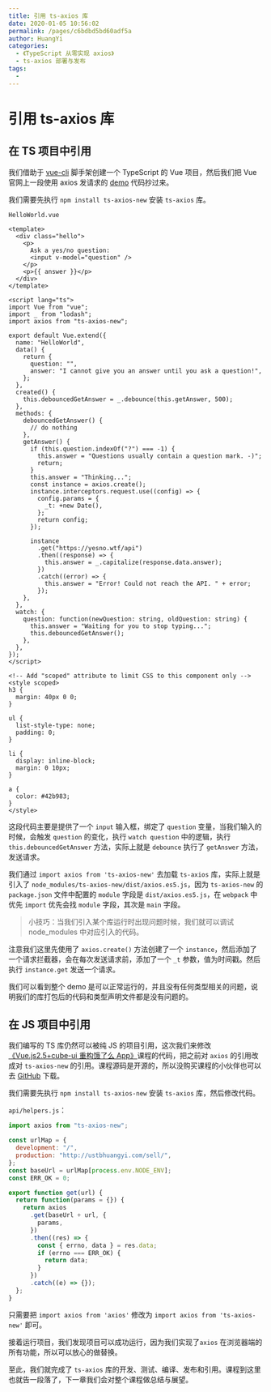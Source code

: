 ```yaml
---
title: 引用 ts-axios 库
date: 2020-01-05 10:56:02
permalink: /pages/c6bdbd5bd60adf5a
author: HuangYi
categories:
  - 《TypeScript 从零实现 axios》
  - ts-axios 部署与发布
tags:
  -
---
```


# 引用 ts-axios 库

## 在 TS 项目中引用

我们借助于 [vue-cli](https://cli.vuejs.org/) 脚手架创建一个 TypeScript 的 Vue 项目，然后我们把 Vue 官网上一段使用 axios 发请求的 [demo](https://cn.vuejs.org/v2/guide/computed.html#%E4%BE%A6%E5%90%AC%E5%99%A8) 代码抄过来。

我们需要先执行 `npm install ts-axios-new` 安装 `ts-axios` 库。

`HelloWorld.vue`

```vue
<template>
  <div class="hello">
    <p>
      Ask a yes/no question:
      <input v-model="question" />
    </p>
    <p>{{ answer }}</p>
  </div>
</template>

<script lang="ts">
import Vue from "vue";
import _ from "lodash";
import axios from "ts-axios-new";

export default Vue.extend({
  name: "HelloWorld",
  data() {
    return {
      question: "",
      answer: "I cannot give you an answer until you ask a question!",
    };
  },
  created() {
    this.debouncedGetAnswer = _.debounce(this.getAnswer, 500);
  },
  methods: {
    debouncedGetAnswer() {
      // do nothing
    },
    getAnswer() {
      if (this.question.indexOf("?") === -1) {
        this.answer = "Questions usually contain a question mark. -)";
        return;
      }
      this.answer = "Thinking...";
      const instance = axios.create();
      instance.interceptors.request.use((config) => {
        config.params = {
          _t: +new Date(),
        };
        return config;
      });

      instance
        .get("https://yesno.wtf/api")
        .then((response) => {
          this.answer = _.capitalize(response.data.answer);
        })
        .catch((error) => {
          this.answer = "Error! Could not reach the API. " + error;
        });
    },
  },
  watch: {
    question: function(newQuestion: string, oldQuestion: string) {
      this.answer = "Waiting for you to stop typing...";
      this.debouncedGetAnswer();
    },
  },
});
</script>

<!-- Add "scoped" attribute to limit CSS to this component only -->
<style scoped>
h3 {
  margin: 40px 0 0;
}

ul {
  list-style-type: none;
  padding: 0;
}

li {
  display: inline-block;
  margin: 0 10px;
}

a {
  color: #42b983;
}
</style>
```

这段代码主要是提供了一个 `input` 输入框，绑定了 `question` 变量，当我们输入的时候，会触发 `question` 的变化，执行 `watch question` 中的逻辑，执行 `this.debouncedGetAnswer` 方法，实际上就是 `debounce` 执行了 `getAnswer` 方法，发送请求。

我们通过 `import axios from 'ts-axios-new'` 去加载 `ts-axios` 库，实际上就是引入了 `node_modules/ts-axios-new/dist/axios.es5.js`，因为 `ts-axios-new` 的 `package.json` 文件中配置的 `module` 字段是 `dist/axios.es5.js`，在 `webpack` 中优先 `import` 优先会找 `module` 字段，其次是 `main` 字段。

> 小技巧：当我们引入某个库运行时出现问题时候，我们就可以调试 node_modules 中对应引入的代码。

注意我们这里先使用了 `axios.create()` 方法创建了一个 `instance`，然后添加了一个请求拦截器，会在每次发送请求前，添加了一个 `_t` 参数，值为时间戳。然后执行 `instance.get` 发送一个请求。

我们可以看到整个 demo 是可以正常运行的，并且没有任何类型相关的问题，说明我们的库打包后的代码和类型声明文件都是没有问题的。

## 在 JS 项目中引用

我们编写的 TS 库仍然可以被纯 JS 的项目引用，这次我们来修改[《Vue.js2.5+cube-ui 重构饿了么 App》](https://coding.imooc.com/class/74.html)课程的代码，把之前对 `axios` 的引用改成对 `ts-axios-new` 的引用。课程源码是开源的，所以没购买课程的小伙伴也可以去 [GitHub](https://github.com/ustbhuangyi/vue-sell) 下载。

我们需要先执行 `npm install ts-axios-new` 安装 `ts-axios` 库，然后修改代码。

`api/helpers.js`：

```javascript
import axios from "ts-axios-new";

const urlMap = {
  development: "/",
  production: "http://ustbhuangyi.com/sell/",
};
const baseUrl = urlMap[process.env.NODE_ENV];
const ERR_OK = 0;

export function get(url) {
  return function(params = {}) {
    return axios
      .get(baseUrl + url, {
        params,
      })
      .then((res) => {
        const { errno, data } = res.data;
        if (errno === ERR_OK) {
          return data;
        }
      })
      .catch((e) => {});
  };
}
```

只需要把 `import axios from 'axios'` 修改为 `import axios from 'ts-axios-new'` 即可。

接着运行项目，我们发现项目可以成功运行，因为我们实现了`axios` 在浏览器端的所有功能，所以可以放心的做替换。

至此，我们就完成了 `ts-axios` 库的开发、测试、编译、发布和引用。课程到这里也就告一段落了，下一章我们会对整个课程做总结与展望。
